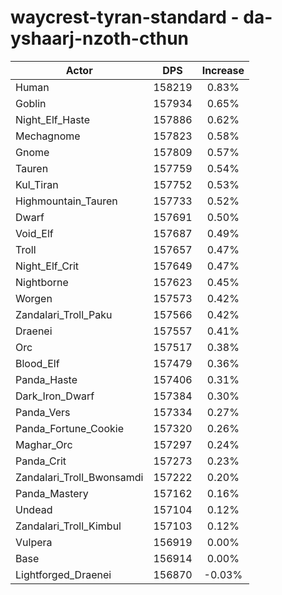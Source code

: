 # waycrest-tyran-standard - da-yshaarj-nzoth-cthun
| Actor | DPS | Increase |
|---|:---:|:---:|
|Human|158219|0.83%|
|Goblin|157934|0.65%|
|Night_Elf_Haste|157886|0.62%|
|Mechagnome|157823|0.58%|
|Gnome|157809|0.57%|
|Tauren|157759|0.54%|
|Kul_Tiran|157752|0.53%|
|Highmountain_Tauren|157733|0.52%|
|Dwarf|157691|0.50%|
|Void_Elf|157687|0.49%|
|Troll|157657|0.47%|
|Night_Elf_Crit|157649|0.47%|
|Nightborne|157623|0.45%|
|Worgen|157573|0.42%|
|Zandalari_Troll_Paku|157566|0.42%|
|Draenei|157557|0.41%|
|Orc|157517|0.38%|
|Blood_Elf|157479|0.36%|
|Panda_Haste|157406|0.31%|
|Dark_Iron_Dwarf|157384|0.30%|
|Panda_Vers|157334|0.27%|
|Panda_Fortune_Cookie|157320|0.26%|
|Maghar_Orc|157297|0.24%|
|Panda_Crit|157273|0.23%|
|Zandalari_Troll_Bwonsamdi|157222|0.20%|
|Panda_Mastery|157162|0.16%|
|Undead|157104|0.12%|
|Zandalari_Troll_Kimbul|157103|0.12%|
|Vulpera|156919|0.00%|
|Base|156914|0.00%|
|Lightforged_Draenei|156870|-0.03%|
